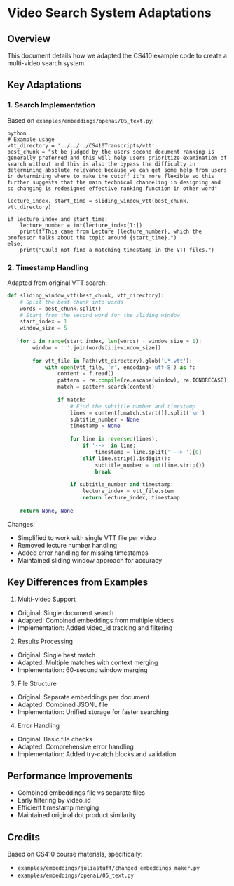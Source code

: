 # Video Search System Adaptations

## Overview
This document details how we adapted the CS410 example code to create a multi-video search system.

## Key Adaptations

### 1. Search Implementation
Based on `examples/embeddings/openai/05_text.py`:
```
python
# Example usage
vtt_directory = '../../../CS410Transcripts/vtt'
best_chunk = "st be judged by the users second document ranking is generally preferred and this will help users prioritize examination of search without and this is also the bypass the difficulty in determining absolute relevance because we can get some help from users in determining where to make the cutoff it's more flexible so this further suggests that the main technical channeling in designing and so changing is redesigned effective ranking function in other word"

lecture_index, start_time = sliding_window_vtt(best_chunk, vtt_directory)

if lecture_index and start_time:
    lecture_number = int(lecture_index[1:])
    print(f"This came from Lecture {lecture_number}, which the professor talks about the topic around {start_time}.")
else:
    print("Could not find a matching timestamp in the VTT files.")
```
### 2. Timestamp Handling
Adapted from original VTT search:

```python
def sliding_window_vtt(best_chunk, vtt_directory):
    # Split the best chunk into words
    words = best_chunk.split()
    # Start from the second word for the sliding window
    start_index = 1
    window_size = 5
    
    for i in range(start_index, len(words) - window_size + 1):
        window = ' '.join(words[i:i+window_size])
        
        for vtt_file in Path(vtt_directory).glob('L*.vtt'):
            with open(vtt_file, 'r', encoding='utf-8') as f:
                content = f.read()
                pattern = re.compile(re.escape(window), re.IGNORECASE)
                match = pattern.search(content)
                
                if match:
                    # Find the subtitle number and timestamp
                    lines = content[:match.start()].split('\n')
                    subtitle_number = None
                    timestamp = None
                    
                    for line in reversed(lines):
                        if '-->' in line:
                            timestamp = line.split(' --> ')[0]
                        elif line.strip().isdigit():
                            subtitle_number = int(line.strip())
                            break
                    
                    if subtitle_number and timestamp:
                        lecture_index = vtt_file.stem
                        return lecture_index, timestamp
    
    return None, None
```

Changes:
- Simplified to work with single VTT file per video
- Removed lecture number handling
- Added error handling for missing timestamps
- Maintained sliding window approach for accuracy

## Key Differences from Examples

1. Multi-video Support
- Original: Single document search
- Adapted: Combined embeddings from multiple videos
- Implementation: Added video_id tracking and filtering

2. Results Processing
- Original: Single best match
- Adapted: Multiple matches with context merging
- Implementation: 60-second window merging

3. File Structure
- Original: Separate embeddings per document
- Adapted: Combined JSONL file
- Implementation: Unified storage for faster searching

4. Error Handling
- Original: Basic file checks
- Adapted: Comprehensive error handling
- Implementation: Added try-catch blocks and validation

## Performance Improvements
- Combined embeddings file vs separate files
- Early filtering by video_id
- Efficient timestamp merging
- Maintained original dot product similarity

## Credits
Based on CS410 course materials, specifically:
- `examples/embeddings/juliastuff/changed_embeddings_maker.py`
- `examples/embeddings/openai/05_text.py`